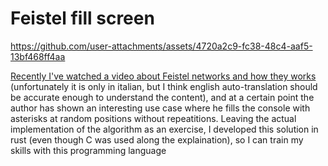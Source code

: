 # Feistel fill screen

https://github.com/user-attachments/assets/4720a2c9-fc38-48c4-aaf5-13bf468ff4aa

[Recently I've watched a video about Feistel networks and how they works](https://www.youtube.com/watch?v=XhHchcomjL0&t=227s)
(unfortunately it is only in italian, but I think english auto-translation should be accurate enough to understand the content),
and at a certain point the author has shown an interesting use case where he fills the console with 
asterisks at random positions without repeatitions. Leaving  the actual implementation of the algorithm as an exercise, I 
developed this solution in rust (even though C was used along the explaination),
so I can train my skills with this programming language
